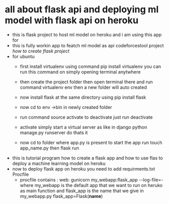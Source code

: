 # all about flask api and deploying ml model with flask api on heroku
- this is flask project to host ml model on heroku and i am using this app for 
- this is fully workin app to featch ml model as api 
codeforcestool project
*how to create flask project*
- for ubuntu
  - first install virtualenv using command pip install virtualenv you can run this command on simply opening terminal anytwhere

  - then create the project folder then open terminal there and run command virtualenv env then a new folder will auto created
  - now install flask at the same directory using pip install flask
  - now cd to  env ->bin in newly created folder
  - run command source activate to deactivate just run deactivate
  - activate simply start a virtual server as like in django python manage.py runserver do
  thats it
  - now cd to folder where app.py is present to start the app run touch app_name.py
  then flask run
- this is tutorial program how to create a flask  app and how to use flas to deploy a machine learning model on heroku
- now to deploy flask app on heroku you need to add requirments.txt Procfile
  - procfile contains : web: gunicorn my_webapp:flask_app --log-file=- where my_webapp is the default app that we want to run on heruko as main function and flask_app is the name that we give in my_webapp.py flask_app=Flask(__name__)
